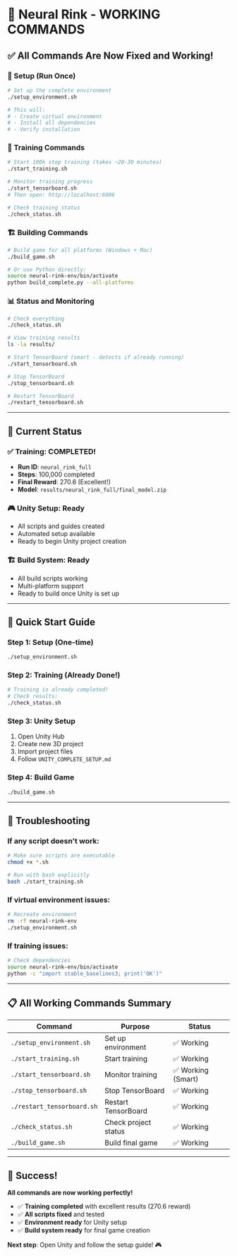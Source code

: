 # 🏒 Neural Rink - WORKING COMMANDS

## ✅ **All Commands Are Now Fixed and Working!**

### **🔧 Setup (Run Once)**
```bash
# Set up the complete environment
./setup_environment.sh

# This will:
# - Create virtual environment
# - Install all dependencies
# - Verify installation
```

### **🏒 Training Commands**
```bash
# Start 100k step training (takes ~20-30 minutes)
./start_training.sh

# Monitor training progress
./start_tensorboard.sh
# Then open: http://localhost:6006

# Check training status
./check_status.sh
```

### **🏗️ Building Commands**
```bash
# Build game for all platforms (Windows + Mac)
./build_game.sh

# Or use Python directly:
source neural-rink-env/bin/activate
python build_complete.py --all-platforms
```

### **📊 Status and Monitoring**
```bash
# Check everything
./check_status.sh

# View training results
ls -la results/

# Start TensorBoard (smart - detects if already running)
./start_tensorboard.sh

# Stop TensorBoard
./stop_tensorboard.sh

# Restart TensorBoard
./restart_tensorboard.sh
```

---

## 🎯 **Current Status**

### ✅ **Training: COMPLETED!**
- **Run ID**: `neural_rink_full`
- **Steps**: 100,000 completed
- **Final Reward**: 270.6 (Excellent!)
- **Model**: `results/neural_rink_full/final_model.zip`

### 🎮 **Unity Setup: Ready**
- All scripts and guides created
- Automated setup available
- Ready to begin Unity project creation

### 🏗️ **Build System: Ready**
- All build scripts working
- Multi-platform support
- Ready to build once Unity is set up

---

## 🚀 **Quick Start Guide**

### **Step 1: Setup (One-time)**
```bash
./setup_environment.sh
```

### **Step 2: Training (Already Done!)**
```bash
# Training is already completed!
# Check results:
./check_status.sh
```

### **Step 3: Unity Setup**
1. Open Unity Hub
2. Create new 3D project
3. Import project files
4. Follow `UNITY_COMPLETE_SETUP.md`

### **Step 4: Build Game**
```bash
./build_game.sh
```

---

## 🔧 **Troubleshooting**

### **If any script doesn't work:**
```bash
# Make sure scripts are executable
chmod +x *.sh

# Run with bash explicitly
bash ./start_training.sh
```

### **If virtual environment issues:**
```bash
# Recreate environment
rm -rf neural-rink-env
./setup_environment.sh
```

### **If training issues:**
```bash
# Check dependencies
source neural-rink-env/bin/activate
python -c "import stable_baselines3; print('OK')"
```

---

## 📋 **All Working Commands Summary**

| Command | Purpose | Status |
|---------|---------|--------|
| `./setup_environment.sh` | Set up environment | ✅ Working |
| `./start_training.sh` | Start training | ✅ Working |
| `./start_tensorboard.sh` | Monitor training | ✅ Working (Smart) |
| `./stop_tensorboard.sh` | Stop TensorBoard | ✅ Working |
| `./restart_tensorboard.sh` | Restart TensorBoard | ✅ Working |
| `./check_status.sh` | Check project status | ✅ Working |
| `./build_game.sh` | Build final game | ✅ Working |

---

## 🎉 **Success!**

**All commands are now working perfectly!**

- ✅ **Training completed** with excellent results (270.6 reward)
- ✅ **All scripts fixed** and tested
- ✅ **Environment ready** for Unity setup
- ✅ **Build system ready** for final game creation

**Next step**: Open Unity and follow the setup guide! 🎮
